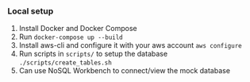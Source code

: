 
### Local setup

1. Install Docker and Docker Compose
2. Run `docker-compose up --build`
3. Install aws-cli and configure it with your aws account `aws configure`
4. Run scripts in `scripts/` to setup the database `./scripts/create_tables.sh`
5. Can use NoSQL Workbench to connect/view the mock database
